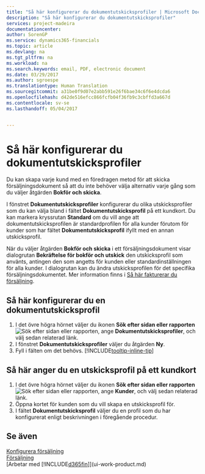 ```yaml
---
title: "Så här konfigurerar du dokumentutskicksprofiler | Microsoft Docs"
description: "Så här konfigurerar du dokumentutskicksprofiler"
services: project-madeira
documentationcenter: 
author: SorenGP
ms.service: dynamics365-financials
ms.topic: article
ms.devlang: na
ms.tgt_pltfrm: na
ms.workload: na
ms.search.keywords: email, PDF, electronic document
ms.date: 03/29/2017
ms.author: sgroespe
ms.translationtype: Human Translation
ms.sourcegitcommit: a31be0f9d07e2abb591e26f6bae34c6f6e4dcda6
ms.openlocfilehash: d42de516efcc866fcfb04f36fb9c3cbffd3a667d
ms.contentlocale: sv-se
ms.lasthandoff: 05/04/2017


---
```

# <a name="how-to-set-up-document-sending-profiles"></a>Så här konfigurerar du dokumentutskicksprofiler
Du kan skapa varje kund med en föredragen metod för att skicka försäljningsdokument så att du inte behöver välja alternativ varje gång som du väljer åtgärden **Bokför och skicka**.

I fönstret **Dokumentutskicksprofiler** konfigurerar du olika utskicksprofiler som du kan välja bland i fältet **Dokumentutskicksprofil** på ett kundkort. Du kan markera kryssrutan **Standard** om du vill ange att dokumentutskicksprofilen är standardprofilen för alla kunder förutom för kunder som har fältet **Dokumentutskicksprofil** ifyllt med en annan utskicksprofil.

När du väljer åtgärden **Bokför och skicka** i ett försäljningsdokument visar dialogrutan **Bekräftelse för bokför och utskick** den utskicksprofil som använts, antingen den som angetts för kunden eller standardinställningen för alla kunder. I dialogrutan kan du ändra utskicksprofilen för det specifika försäljningsdokumentet. Mer information finns i [Så här fakturerar du försäljning](sales-how-invoice-sales.md).

## <a name="to-set-up-a-document-sending-profile"></a>Så här konfigurerar du en dokumentutskicksprofil
1. I det övre högra hörnet väljer du ikonen **Sök efter sidan eller rapporten** ![Sök efter sidan eller rapporten](media/ui-search/search_small.png "Sök efter sidan eller rapporten"), ange **Dokumentutskicksprofiler**, och välj sedan relaterad länk.
2. I fönstret **Dokumentutskicksprofiler** väljer du åtgärden **Ny**.
3. Fyll i fälten om det behövs. [!INCLUDE[tooltip-inline-tip](includes/tooltip-inline-tip_md.md)]

## <a name="to-specify-a-sending-profile-on-a-customer-card"></a>Så här anger du en utskicksprofil på ett kundkort
1. I det övre högra hörnet väljer du ikonen **Sök efter sidan eller rapporten** ![Sök efter sidan eller rapporten](media/ui-search/search_small.png "Sök efter sidan eller rapporten"), ange **Kunder**, och välj sedan relaterad länk.
2. Öppna kortet för kunden som du vill skapa en utskicksprofil för.
3. I fältet **Dokumentutskicksprofil** väljer du en profil som du har konfigurerat enligt beskrivningen i föregående procedur.

## <a name="see-also"></a>Se även
[Konfigurera försäljning](sales-setup-sales.md)  
[Försäljning](sales-manage-sales.md)  
[Arbetar med [!INCLUDE[d365fin](includes/d365fin_md.md)]](ui-work-product.md)

